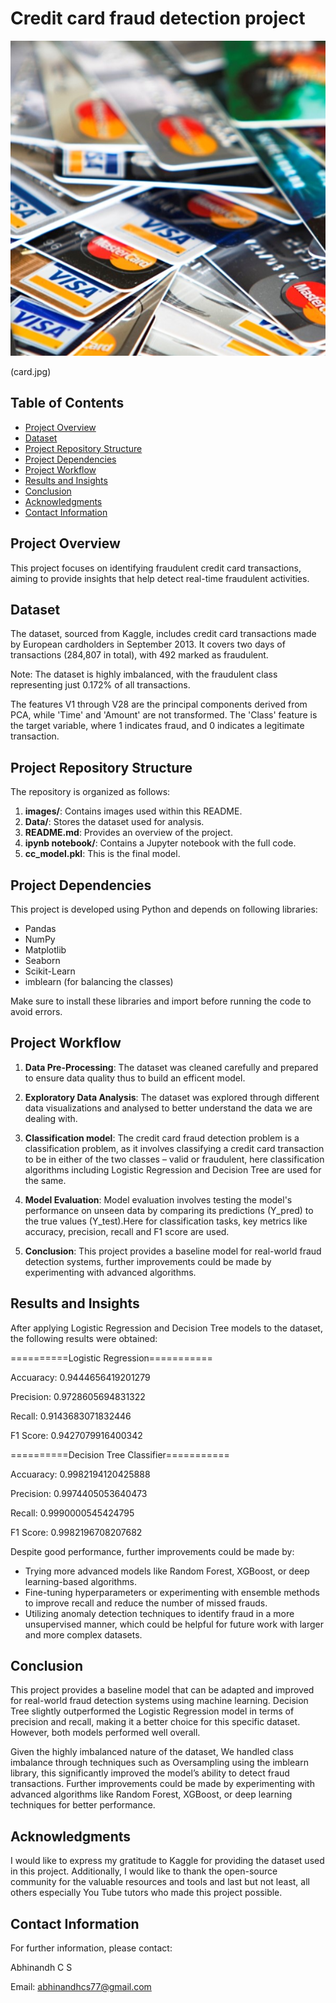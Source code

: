 # Credit card fraud detection project

![Sales Prediction](/card.jpg)

(card.jpg)

## Table of Contents

- [Project Overview](#Project-overview)
- [Dataset](#Dataset)
- [Project Repository Structure](#Project-Repository-Structure)
- [Project Dependencies](#project-dependencies)
- [Project Workflow](#project-workflow)
- [Results and Insights](#results-and-insights)
- [Conclusion](#conclusion)
- [Acknowledgments](#acknowledgments)
- [Contact Information](#contact-information)

## Project Overview

This project focuses on identifying fraudulent credit card transactions, aiming to provide insights that help detect real-time fraudulent activities.

## Dataset

The dataset, sourced from Kaggle, includes credit card transactions made by European cardholders in September 2013. It covers two days of transactions (284,807 in total), with 492 marked as fraudulent.

Note: The dataset is highly imbalanced, with the fraudulent class representing just 0.172% of all transactions.

The features V1 through V28 are the principal components derived from PCA, while 'Time' and 'Amount' are not transformed. The 'Class' feature is the target variable, where 1 indicates fraud, and 0 indicates a legitimate transaction.

## Project Repository Structure

The repository is organized as follows:

1. **images/**: Contains images used within this README.
2. **Data/**: Stores the dataset used for analysis.
3. **README.md**: Provides an overview of the project.
4. **ipynb notebook/**: Contains a Jupyter notebook with the full code.
5. **cc_model.pkl**: This is the final model.

## Project Dependencies

This project is developed using Python and depends on following libraries:

- Pandas
- NumPy
- Matplotlib
- Seaborn
- Scikit-Learn
- imblearn (for balancing the classes)

Make sure to install these libraries and import before running the code to avoid errors.

## Project Workflow

1. **Data Pre-Processing**: The dataset was cleaned carefully and prepared to ensure data quality thus to build an efficent model.
   
2. **Exploratory Data Analysis**: The dataset was explored through different data visualizations and analysed to better understand the data we are dealing with.
   
3. **Classification model**: The credit card fraud detection problem is a classification problem, as it involves classifying a credit card transaction to be in either of the two classes – valid or fraudulent, here classification algorithms including Logistic Regression and Decision Tree are used for the same.
   
4. **Model Evaluation**: Model evaluation involves testing the model's performance on unseen data by comparing its predictions (Y_pred) to the true values (Y_test).Here for classification tasks, key metrics like accuracy, precision, recall and F1 score are used.
   
5. **Conclusion**: This project provides a baseline model for real-world fraud detection systems, further improvements could be made by experimenting with advanced algorithms.

## Results and Insights

After applying Logistic Regression and Decision Tree models to the dataset, the following results were obtained:

==========Logistic Regression===========

 Accuaracy: 0.9444656419201279
 
 Precision: 0.9728605694831322
 
 Recall: 0.9143683071832446
 
 F1 Score: 0.9427079916400342

==========Decision Tree Classifier===========

 Accuaracy: 0.9982194120425888
 
 Precision: 0.9974405053640473
 
 Recall: 0.9990000545424795
 
 F1 Score: 0.9982196708207682

Despite good performance, further improvements could be made by:

* Trying more advanced models like Random Forest, XGBoost, or deep learning-based algorithms.
* Fine-tuning hyperparameters or experimenting with ensemble methods to improve recall and reduce the number of missed frauds.
* Utilizing anomaly detection techniques to identify fraud in a more unsupervised manner, which could be helpful for future work with larger and more complex datasets.

## Conclusion 

This project provides a baseline model that can be adapted and improved for real-world fraud detection systems using machine learning. Decision Tree slightly outperformed the Logistic Regression model in terms of precision and recall, making it a better choice for this specific dataset. However, both models performed well overall.

Given the highly imbalanced nature of the dataset, We handled class imbalance through techniques such as Oversampling using the imblearn library, this significantly improved the model’s ability to detect fraud transactions. 
Further improvements could be made by experimenting with advanced algorithms like Random Forest, XGBoost, or deep learning techniques for better performance.

## Acknowledgments

I would like to express my gratitude to Kaggle for providing the dataset used in this project. Additionally, I would like to thank the open-source community for the valuable resources and tools and last but not least, all others especially You Tube tutors who made this project possible.

## Contact Information

For further information, please contact:

Abhinandh C S

Email: abhinandhcs77@gmail.com
